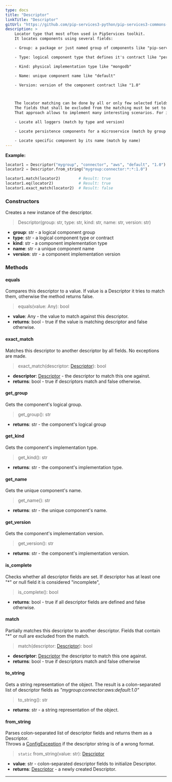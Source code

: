 ```yaml
---
type: docs
title: "Descriptor"
linkTitle: "Descriptor"
gitUrl: "https://github.com/pip-services3-python/pip-services3-commons-python"
description: >
    Locator type that most often used in PipServices toolkit.
    It locates components using several fields:

    - Group: a package or just named group of components like "pip-services" 

    - Type: logical component type that defines it's contract like "persistence" 

    - Kind: physical implementation type like "mongodb"  

    - Name: unique component name like "default"  

    - Version: version of the component contract like "1.0"  



    The locator matching can be done by all or only few selected fields. 
    The fields that shall be excluded from the matching must be set to *"*"* or *null*.
    That approach allows to implement many interesting scenarios. For instance:

    - Locate all loggers (match by type and version)  

    - Locate persistence components for a microservice (match by group and type)  

    - Locate specific component by its name (match by name)  
---
```


**Example:**

```python
locator1 = Descriptor("mygroup", "connector", "aws", "default", "1.0")
locator2 = Descriptor.from_string("mygroup:connector:*:*:1.0")

locator1.match(locator2)		# Result: true
locator1.eq(locator2)		    # Result: true
locator1.exact_match(locator2)	# Result: false

```

### Constructors
Creates a new instance of the descriptor.

> Descriptor(group: str, type: str, kind: str, name: str, version: str)

- **group**: str - a logical component group
- **type**: str - a logical component type or contract
- **kind**: str - a component implementation type
- **name**: str - a unique component name
- **version**: str - a component implementation version


### Methods

#### equals
Compares this descriptor to a value.
If value is a Descriptor it tries to match them,
otherwise the method returns false.

> equals(value: Any): bool

- **value**: Any - the value to match against this descriptor.
- **returns**: bool - true if the value is matching descriptor and false otherwise.

#### exact_match
Matches this descriptor to another descriptor by all fields.
No exceptions are made.

> exact_match(descriptor: [Descriptor]()): bool

- **descriptor**: [Descriptor]() - the descriptor to match this one against.
- **returns**: bool - true if descriptors match and false otherwise. 


#### get_group
Gets the component's logical group.

> get_group(): str

- **returns**: str - the component's logical group

#### get_kind
Gets the component's implementation type.

> get_kind(): str

- **returns**: str - the component's implementation type.
    

#### get_name
Gets the unique component's name.

> get_name(): str

- **returns**: str - the unique component's name.

#### get_version
Gets the component's implementation version.

> get_version(): str

- **returns**: str - the component's implementation version.

#### is_complete
Checks whether all descriptor fields are set.
If descriptor has at least one "*" or null field it is considered "incomplete",

> is_complete(): bool

- **returns**: bool - true if all descriptor fields are defined and false otherwise.

#### match
Partially matches this descriptor to another descriptor.
Fields that contain "*" or null are excluded from the match.

> match(descriptor: [Descriptor]()): bool

- **descriptor**: [Descriptor]() the descriptor to match this one against.
- **returns**: bool - true if descriptors match and false otherwise 

#### to_string
Gets a string representation of the object.
The result is a colon-separated list of descriptor fields as
*"mygroup:connector:aws:default:1.0"*

> to_string(): str

- **returns**: str - a string representation of the object.

#### from_string
Parses colon-separated list of descriptor fields and returns them as a Descriptor.  
Throws a [ConfigException](../../errors/config_exception) if the descriptor string is of a wrong format.

> `static` from_string(value: str): [Descriptor]()

- **value**: str - colon-separated descriptor fields to initialize Descriptor.
- **returns**: [Descriptor]() - a newly created Descriptor.


    
    
    
    
    
---
